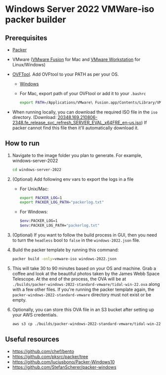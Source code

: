# Windows Server 2022 VMWare-iso packer builder

## Prerequisites

- [Packer](https://learn.hashicorp.com/tutorials/packer/get-started-install-cli?in=packer/aws-get-started#installing-packer)
- VMware ([VMware Fusion](https://www.vmware.com/au/products/fusion.html) for Mac and [VMware Workstation](https://www.vmware.com/au/products/workstation-player.html) for Linux/Windows)
- [OVFTool](https://developer.vmware.com/web/tool/4.4.0/ovf). Add OVFtool to your PATH as per your OS.
  - [Windows](https://support.us.ovhcloud.com/hc/en-us/articles/360017548080-How-to-Download-a-VM-as-an-OVF-Using-Windows#VAR)
  - For Mac, export path of your OVFtool or add it to your `.bashrc`

    ```sh
    export PATH=/Applications/VMware\ Fusion.app/Contents/Library/VMware\ OVF\ Tool/:$PATH
    ```

- When running locally, you can download the required ISO file in the `iso` directory. (Download: [20348.169.210806-2348.fe_release_svc_refresh_SERVER_EVAL_x64FRE_en-us.iso](https://software-download.microsoft.com/download/sg/20348.169.210806-2348.fe_release_svc_refresh_SERVER_EVAL_x64FRE_en-us.iso)) If packer cannot find this file then it'll automatically download it.

## How to run

1. Navigate to the image folder you plan to generate. For example, windows-server-2022

    ```sh
    cd windows-server-2022
    ```

2. (Optional) Add following env vars to export the logs in a file
   - For Unix/Mac:

      ```sh
      export PACKER_LOG=1
      export PACKER_LOG_PATH="packerlog.txt"
      ```

   - For Windows:

      ```sh
      $env:PACKER_LOG=1
      $env:PACKER_LOG_PATH="packerlog.txt"
      ```

3. (Optional) If you want to follow the build process in GUI, then you need to turn the `headless` bool to `false` in the `windows-2022.json` file.

4. Build the packer template by running this command:

      ```sh
      packer build -only=vmware-iso windows-2022.json
      ```

5. This will take 30 to 90 minutes based on your OS and machine. Grab a coffee and look at the beautiful photos taken by the James Webb Space Telescope. At the end of the process, the OVA will be at `./builds/packer-windows-2022-standard-vmware/tidal-win-22.ova` along with a few other files. If you're running the packer template again, the `packer-windows-2022-standard-vmware` directory must not exist or be empty.

6. Optionally, you can store this OVA file in an S3 bucket after setting up your AWS credentials.

   ```sh
   aws s3 cp ./builds/packer-windows-2022-standard-vmware/tidal-win-22.ova s3://YOUR_BUCKET_NAME/
   ```

## Useful resources

- <https://github.com/chef/bento>
- <https://github.com/pksrc/packer/tree>
- <https://github.com/luciusbono/Packer-Windows10>
- <https://github.com/StefanScherer/packer-windows>
